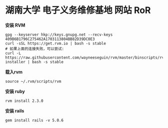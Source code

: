 # 湖南大学 电子义务维修基地 网站 RoR

**安装 RVM**

```
gpg --keyserver hkp://keys.gnupg.net --recv-keys 409B6B1796C275462A1703113804BB82D39DC0E3
curl -sSL https://get.rvm.io | bash -s stable
# 如果上面的连接失败，可以尝试:
curl -L https://raw.githubusercontent.com/wayneeseguin/rvm/master/binscripts/rvm-installer | bash -s stable
```
**载入rvm**
```
source ~/.rvm/scripts/rvm
```
**安装 ruby**
```
rvm install 2.3.0
```
**安装 rails**
```
gem install rails -v 5.0.6
```
